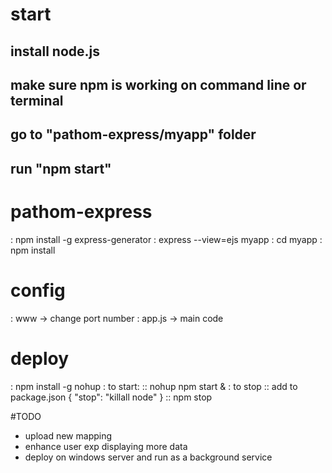 # start 
## install node.js
## make sure npm is working on command line or terminal
## go to "pathom-express/myapp" folder
## run "npm start"

# pathom-express
: npm install -g express-generator
: express --view=ejs myapp
: cd myapp
: npm install

# config
: www -> change port number
: app.js -> main code

# deploy
: npm install -g nohup
: to start: 
:: nohup npm start &
: to stop
:: add to package.json
	{
		"stop": "killall node"
	}
:: npm stop 

#TODO
- upload new mapping
- enhance user exp displaying more data
- deploy on windows server and run as a background service